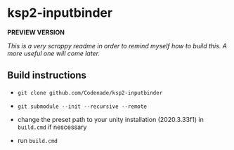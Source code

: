 # ksp2-inputbinder

__PREVIEW VERSION__

_This is a very scrappy readme in order to remind  myself how to build this. A more useful one will come later._

## Build instructions

* `git clone github.com/Codenade/ksp2-inputbinder`

* `git submodule --init --recursive --remote`

* change the preset path to your unity installation (2020.3.33f1) in `build.cmd` if nescessary

* run `build.cmd`